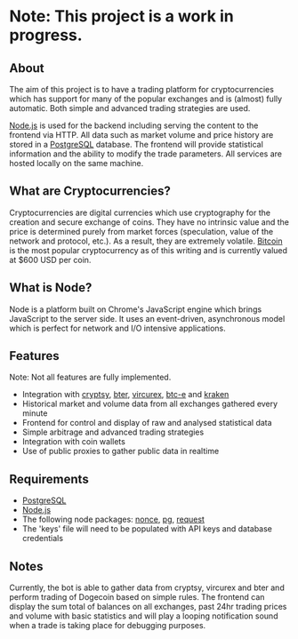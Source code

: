 <h1>Note: This project is a work in progress.</h1>
<h2>About</h2>
The aim of this project is to have a trading platform for cryptocurrencies which has support for many of the popular exchanges and is (almost) fully automatic. Both simple and advanced trading strategies are used. 
<p><a href="http://nodejs.org/">Node.js</a> is used for the backend including serving the content to the frontend via HTTP. All data such as market volume and price history are stored in a <a href="http://www.postgresql.org/">PostgreSQL</a> database. The frontend will provide statistical information and the ability to modify the trade parameters. All services are hosted locally on the same machine.

<h2>What are Cryptocurrencies?</h2>
Cryptocurrencies are digital currencies which use cryptography for the creation and secure exchange of coins. They have no intrinsic value and the price is determined purely from market forces (speculation, value of the network and protocol, etc.). As a result, they are extremely volatile. <a href="https://bitcoin.org">Bitcoin</a> is the most popular cryptocurrency as of this writing and is currently valued at $600 USD per coin.

<h2 id="What_is_node"><div class="anchor">What is Node?</div></h2>
Node is a platform built on Chrome's JavaScript engine which brings JavaScript to the server side. It uses an event-driven, asynchronous model which is perfect for network and I/O intensive applications.

<h2>Features</h2>
Note: Not all features are fully implemented.
<ul>
<li>Integration with <a href="https://www.cryptsy.com/">cryptsy</a>, <a href="https://bter.com/">bter</a>, <a href="https://vircurex.com/">vircurex</a>, <a href="https://btc-e.com/">btc-e</a> and <a href="https://www.kraken.com/">kraken</a></li>
<li>Historical market and volume data from all exchanges gathered every minute</li>
<li>Frontend for control and display of raw and analysed statistical data</li>
<li>Simple arbitrage and advanced trading strategies</li>
<li>Integration with coin wallets</li>
<li>Use of public proxies to gather public data in realtime</li>
</ul>

<h2>Requirements</h2>
<ul>
<li><a href="http://www.postgresql.org/">PostgreSQL</a></li>
<li><a href="http://nodejs.org/">Node.js</a></li>
<li>The following node packages: <a href="https://www.npmjs.org/package/nonce">nonce</a>, <a href="https://www.npmjs.org/package/pg">pg</a>, <a href="https://www.npmjs.org/package/request">request</a> </li>
<li>The 'keys' file will need to be populated with API keys and database credentials</li>
</ul>

<h2>Notes</h2>
Currently, the bot is able to gather data from cryptsy, vircurex and bter and perform trading of Dogecoin based on simple rules. The frontend can display the sum total of balances on all exchanges, past 24hr trading prices and volume with basic statistics and will play a looping notification sound when a trade is taking place for debugging purposes.
